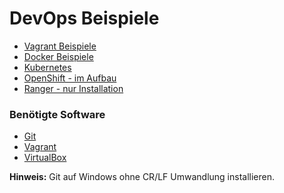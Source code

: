 DevOps Beispiele
================

* [Vagrant Beispiele](vagrant/)
* [Docker Beispiele](docker/)
* [Kubernetes](kubernetes/)
* [OpenShift - im Aufbau](openshift/)
* [Ranger - nur Installation](ranger/)

### Benötigte Software

* [Git](https://git-scm.com/)
* [Vagrant](https://www.vagrantup.com/)
* [VirtualBox](https://www.virtualbox.org/)

**Hinweis:** Git auf Windows ohne CR/LF Umwandlung installieren.
